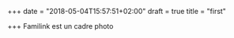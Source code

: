 +++
date = "2018-05-04T15:57:51+02:00"
draft = true
title = "first"

+++
Familink est un cadre photo